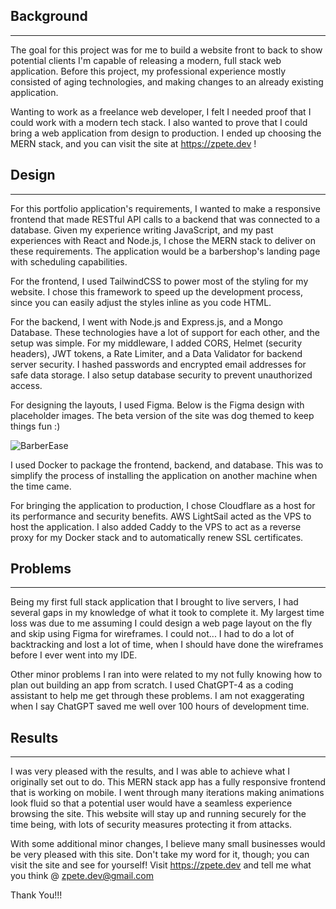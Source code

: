 ## Background  
---  
The goal for this project was for me to build a website front to back to show potential clients I'm capable of releasing a modern, full stack web application. Before this project, my professional experience mostly consisted of aging technologies, and making changes to an already existing application. 

Wanting to work as a freelance web developer, I felt I needed proof that I could work with a modern tech stack. I also wanted to prove that I could bring a web application from design to production. I ended up choosing the MERN stack, and you can visit the site at https://zpete.dev !

## Design  
---  
For this portfolio application's requirements, I wanted to make a responsive frontend that made RESTful API calls to a backend that was connected to a database. Given my experience writing JavaScript, and my past experiences with React and Node.js, I chose the MERN stack to deliver on these requirements. The application would be a barbershop's landing page with scheduling capabilities.

For the frontend, I used TailwindCSS to power most of the styling for my website. I chose this framework to speed up the development process, since you can easily adjust the styles inline as you code HTML. 

For the backend, I went with Node.js and Express.js, and a Mongo Database. These technologies have a lot of support for each other, and the setup was simple. For my middleware, I added CORS, Helmet (security headers), JWT tokens, a Rate Limiter, and a Data Validator for backend server security. I hashed passwords and encrypted email addresses for safe data storage. I also setup database security to prevent unauthorized access.

For designing the layouts, I used Figma. Below is the Figma design with placeholder images. The beta version of the site was dog themed to keep things fun :)

![BarberEase](https://github.com/zpete-dev/BarberEase/assets/30848428/4dd152a7-668f-492d-9d09-876969c03fba)

I used Docker to package the frontend, backend, and database. This was to simplify the process of installing the application on another machine when the time came.

For bringing the application to production, I chose Cloudflare as a host for its performance and security benefits. AWS LightSail acted as the VPS to host the application. I also added Caddy to the VPS to act as a reverse proxy for my Docker stack and to automatically renew SSL certificates.  
## Problems  
---  
Being my first full stack application that I brought to live servers, I had several gaps in my knowledge of what it took to complete it. My largest time loss was due to me assuming I could design a web page layout on the fly and skip using Figma for wireframes. I could not... I had to do a lot of backtracking and lost a lot of time, when I should have done the wireframes before I ever went into my IDE.

Other minor problems I ran into were related to my not fully knowing how to plan out building an app from scratch. I used ChatGPT-4 as a coding assistant to help me get through these problems. I am not exaggerating when I say ChatGPT saved me well over 100 hours of development time.   
## Results  
---  
I was very pleased with the results, and I was able to achieve what I originally set out to do. This MERN stack app has a fully responsive frontend that is working on mobile. I went through many iterations making animations look fluid so that a potential user would have a seamless experience browsing the site. This website will stay up and running securely for the time being, with lots of security measures protecting it from attacks.

With some additional minor changes, I believe many small businesses would be very pleased with this site. Don't take my word for it, though; you can visit the site and see for yourself! Visit https://zpete.dev and tell me what you think @ zpete.dev@gmail.com

Thank You!!!
